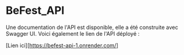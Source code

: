 # BeFest_API



Une documentation de l'API est disponible, elle a été construite avec Swagger UI.
Voici également le lien de l'API déployé :

[Lien ici][https://befest-api-1.onrender.com/]
